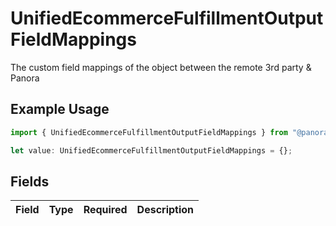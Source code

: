 # UnifiedEcommerceFulfillmentOutputFieldMappings

The custom field mappings of the object between the remote 3rd party & Panora

## Example Usage

```typescript
import { UnifiedEcommerceFulfillmentOutputFieldMappings } from "@panora/sdk/models/components";

let value: UnifiedEcommerceFulfillmentOutputFieldMappings = {};
```

## Fields

| Field       | Type        | Required    | Description |
| ----------- | ----------- | ----------- | ----------- |